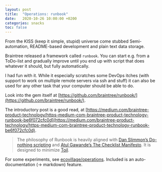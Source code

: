 ```yaml
---
layout: post
title:  "Operations: runbook"
date:   2020-10-26 10:00:00 +0200
categories: snacks
toc: false
---
```


From the KISS (keep it simple, stupid) universe come stubbed Semi-automation,
README-based development and plain text data storage.

Braintree released a framework called `runbook`. You can start e.g. from a
ToDo-list and gradually improve until you end up with script that does whatever it should, but fully automatically.

I had fun with it. While it especially scratches some DevOps itches (with
support to work on multiple remote servers via ssh and stuff) it can also be used
for any other task that your computer should be able to do.

Look into the gem itself at [https://github.com/braintree/runbook/](https://github.com/braintree/runbook/).

The introductory post is a good read, at [https://medium.com/braintree-product-technology/https-medium-com-braintree-product-technology-runbook-be6f072cfc0d](https://medium.com/braintree-product-technology/https-medium-com-braintree-product-technology-runbook-be6f072cfc0d).

> The philosophy of Runbook is heavily aligned with [Dan Slimmon’s Do-nothing scripting](https://blog.danslimmon.com/2019/07/15/do-nothing-scripting-the-key-to-gradual-automation/) and [Atul Gawande’s The Checklist Manifesto](http://atulgawande.com/book/the-checklist-manifesto/). It is designed to minimize [Toil](https://landing.google.com/sre/sre-book/chapters/eliminating-toil/).

For some experiments, see
[ecovillage/operations](https://github.com/ecovillage/operations). Included is
an auto-documentation (-> markdown) feature.
